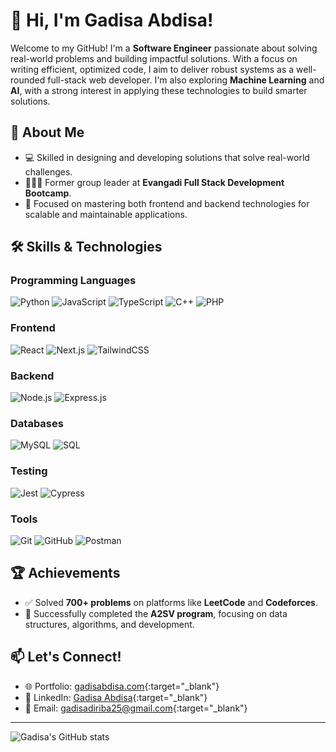 # 👋 Hi, I'm Gadisa Abdisa!  

Welcome to my GitHub! I'm a **Software Engineer** passionate about solving real-world problems and building impactful solutions. With a focus on writing efficient, optimized code, I aim to deliver robust systems as a well-rounded full-stack web developer.  I'm also exploring **Machine Learning** and **AI**, with a strong interest in applying these technologies to build smarter solutions.

## 🚀 About Me  
- 💻 Skilled in designing and developing solutions that solve real-world challenges.  
- 🧑‍🤝‍🧑 Former group leader at **Evangadi Full Stack Development Bootcamp**.  
- 🌟 Focused on mastering both frontend and backend technologies for scalable and maintainable applications.  

## 🛠️ Skills & Technologies  

### Programming Languages  
<p>
  <img src="https://img.shields.io/badge/Python-3776AB?style=for-the-badge&logo=python&logoColor=white" alt="Python"/>
  <img src="https://img.shields.io/badge/JavaScript-F7DF1E?style=for-the-badge&logo=javascript&logoColor=black" alt="JavaScript"/>
  <img src="https://img.shields.io/badge/TypeScript-3178C6?style=for-the-badge&logo=typescript&logoColor=white" alt="TypeScript"/>
  <img src="https://img.shields.io/badge/C++-00599C?style=for-the-badge&logo=cplusplus&logoColor=white" alt="C++"/>
  <img src="https://img.shields.io/badge/PHP-777BB4?style=for-the-badge&logo=php&logoColor=white" alt="PHP"/>
</p>

### Frontend  
<p>
  <img src="https://img.shields.io/badge/React-61DAFB?style=for-the-badge&logo=react&logoColor=black" alt="React"/>
  <img src="https://img.shields.io/badge/Next.js-000000?style=for-the-badge&logo=next.js&logoColor=white" alt="Next.js"/>
  <img src="https://img.shields.io/badge/TailwindCSS-38B2AC?style=for-the-badge&logo=tailwind-css&logoColor=white" alt="TailwindCSS"/>
</p>

### Backend  
<p>
  <img src="https://img.shields.io/badge/Node.js-339933?style=for-the-badge&logo=node.js&logoColor=white" alt="Node.js"/>
  <img src="https://img.shields.io/badge/Express.js-000000?style=for-the-badge&logo=express&logoColor=white" alt="Express.js"/>
</p>

### Databases  
<p>
  <img src="https://img.shields.io/badge/MySQL-4479A1?style=for-the-badge&logo=mysql&logoColor=white" alt="MySQL"/>
  <img src="https://img.shields.io/badge/SQL-4479A1?style=for-the-badge&logo=microsoft-sql-server&logoColor=white" alt="SQL"/>
</p>

### Testing  
<p>
  <img src="https://img.shields.io/badge/Jest-C21325?style=for-the-badge&logo=jest&logoColor=white" alt="Jest"/>
  <img src="https://img.shields.io/badge/Cypress-17202C?style=for-the-badge&logo=cypress&logoColor=white" alt="Cypress"/>
</p>

### Tools  
<p>
  <img src="https://img.shields.io/badge/Git-F05032?style=for-the-badge&logo=git&logoColor=white" alt="Git"/>
  <img src="https://img.shields.io/badge/GitHub-181717?style=for-the-badge&logo=github&logoColor=white" alt="GitHub"/>
  <img src="https://img.shields.io/badge/Postman-FF6C37?style=for-the-badge&logo=postman&logoColor=white" alt="Postman"/>
</p>

## 🏆 Achievements  
- ✅ Solved **700+ problems** on platforms like **LeetCode** and **Codeforces**.   
- 🏅 Successfully completed the **A2SV program**, focusing on data structures, algorithms, and development.  

## 📫 Let's Connect!  
- 🌐 Portfolio: [gadisabdisa.com](https://gadisabdisa.com/){:target="_blank"} 
- 💼 LinkedIn: [Gadisa Abdisa](https://www.linkedin.com/in/gadisa-abdisa/){:target="_blank"} 
- 📧 Email: [gadisadiriba25@gmail.com](mailto:gadisadiriba25@gmail.com){:target="_blank"} 

---

![Gadisa's GitHub stats](https://github-readme-stats.vercel.app/api?username=Gadisa21&show_icons=true&theme=radical)  

